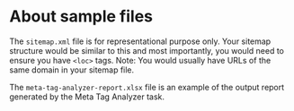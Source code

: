 # About sample files
The `sitemap.xml` file is for representational purpose only. Your sitemap structure would be similar to this and most importantly, you would need to ensure you have `<loc>` tags. Note: You would usually have URLs of the same domain in your sitemap file.   

The `meta-tag-analyzer-report.xlsx` file is an example of the output report generated by the Meta Tag Analyzer task.   
